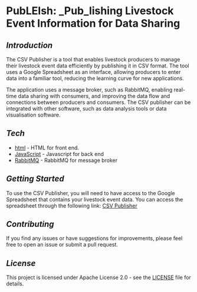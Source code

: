 # PubLEIsh: _Pub_lishing Livestock Event Information for Data Sharing

## _Introduction_
The CSV Publisher is a tool that enables livestock producers to manage their livestock event data efficiently by publishing it in CSV format. The tool uses a Google Spreadsheet as an interface, allowing producers to enter data into a familiar tool, reducing the learning curve for new applications.

The application uses a message broker, such as RabbitMQ, enabling real-time data sharing with consumers, and improving the data flow and connections between producers and consumers. The CSV publisher can be integrated with other software, such as data analysis tools or data visualisation software.

## _Tech_
- [html] - HTML for front end.
- [JavaScript] - Javascript for back end
- [RabbitMQ] - RabbitMQ for message broker

## _Getting Started_
To use the CSV Publisher, you will need to have access to the Google Spreadsheet that contains your livestock event data. You can access the spreadsheet through the following link: [CSV Publisher][csv]

## _Contributing_
If you find any issues or have suggestions for improvements, please feel free to open an issue or submit a pull request.

## _License_
This project is licensed under Apache License 2.0 - see the [LICENSE][lic] file for details.

[//]: #
  [csv]:  <https://docs.google.com/spreadsheets/d/1SOqi-JuGV21YAHhK24SDBsRlO907d_GajVn9nqFKq4Q/edit#gid=0>
  [lic]: <https://github.com/mahirgamal/csv-publisher/blob/main/LICENSE>
  [html]: <https://github.com/mahirgamal/csv-publisher/blob/main/src/Page.html>
  [JavaScript]: <https://github.com/mahirgamal/csv-publisher/blob/main/src/Code.gs>
  [RabbitMQ]: <https://www.rabbitmq.com/>
